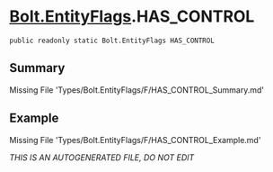 # [Bolt.EntityFlags](Types/Bolt.EntityFlags.md).HAS_CONTROL
`public readonly static Bolt.EntityFlags HAS_CONTROL`
## Summary
Missing File 'Types/Bolt.EntityFlags/F/HAS_CONTROL_Summary.md'
## Example
Missing File 'Types/Bolt.EntityFlags/F/HAS_CONTROL_Example.md'

*THIS IS AN AUTOGENERATED FILE, DO NOT EDIT*
